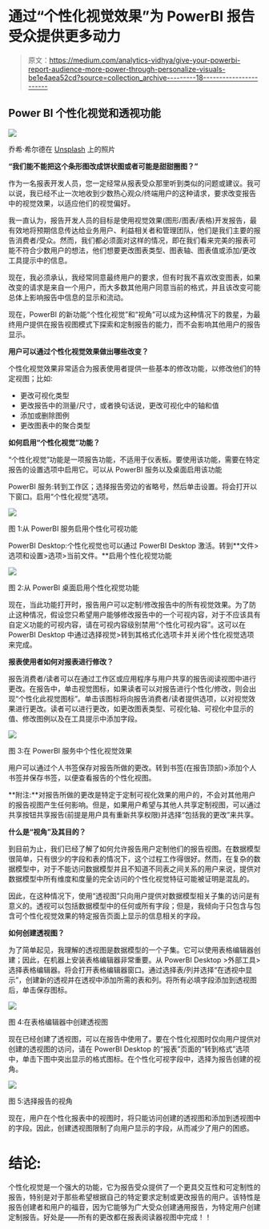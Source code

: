 # 通过“个性化视觉效果”为 PowerBI 报告受众提供更多动力

> 原文：<https://medium.com/analytics-vidhya/give-your-powerbi-report-audience-more-power-through-personalize-visuals-be1e4aea52cd?source=collection_archive---------18----------------------->

## Power BI 个性化视觉和透视功能

![](img/a89efc2cdfe0e37d47cef1ddd1ad85bd.png)

乔希·希尔德在 [Unsplash](https://unsplash.com/s/photos/super-power?utm_source=unsplash&utm_medium=referral&utm_content=creditCopyText) 上的照片

**“我们能不能把这个条形图改成饼状图或者可能是甜甜圈图？”**

作为一名报表开发人员，您一定经常从报表受众那里听到类似的问题或建议。我可以说，我已经不止一次地收到少数热心观众/终端用户的这种请求，要求改变报告中的视觉效果，以适应他们的视觉偏好。

我一直认为，报告开发人员的目标是使用视觉效果(图形/图表/表格)开发报告，最有效地将预期信息传达给业务用户、利益相关者和管理团队，他们是我们主要的报告消费者/受众。然而，我们都必须面对这样的情况，即在我们看来完美的报表可能不符合少数用户的想法，他们想要更改图表类型、图表轴、图表值或添加/更改工具提示中的信息。

现在，我必须承认，我经常同意最终用户的要求，但有时我不喜欢改变图表，如果改变的请求是来自一个用户，而大多数其他用户同意当前的格式，并且该改变可能总体上影响报告中信息的显示和流动。

现在，PowerBI 的新功能“个性化视觉”和“视角”可以成为这种情况下的救星，为最终用户提供在报告视图模式下探索和定制报告的能力，而不会影响其他用户的报告显示。

**用户可以通过个性化视觉效果做出哪些改变？**

个性化视觉效果非常适合为报表使用者提供一些基本的修改功能，以修改他们的特定视图；比如:

*   更改可视化类型
*   更改报告中的测量/尺寸，或者换句话说，更改可视化中的轴和值
*   添加或删除图例
*   更改图表中的聚合类型

**如何启用“个性化视觉”功能？**

“个性化视觉”功能是一项报告功能，不适用于仪表板。要使用该功能，需要在特定报告的设置选项中启用它。可以从 PowerBI 服务以及桌面启用该功能

PowerBI 服务:转到工作区；选择报告旁边的省略号，然后单击设置。将会打开以下窗口。启用“个性化视觉”选项。

![](img/4739bdba8a6a9dd5db1511c21fe75274.png)

图 1:从 PowerBI 服务启用个性化可视功能

PowerBI Desktop:个性化视觉也可以通过 PowerBI Desktop 激活。转到**文件>选项和设置>选项>当前文件。**启用个性化视觉功能

![](img/a08a435f011d217d73429ab74305357e.png)

图 2:从 PowerBI 桌面启用个性化视觉功能

现在，当此功能打开时，报告用户可以定制/修改报告中的所有视觉效果。为了防止这种情况，假设您只希望用户能够修改报告中的一个可视内容，对于不应该具有自定义功能的可视内容，请在可视内容级别禁用“个性化可视内容”。这可以在 PowerBI Desktop 中通过选择视觉>转到其格式化选项卡并关闭个性化视觉选项来完成。

**报表使用者如何对报表进行修改？**

报告消费者/读者可以在通过工作区或应用程序与用户共享的报告阅读视图中进行更改。在报告中，单击视觉图标，如果读者可以对报告进行个性化/修改，则会出现“个性化此视觉图标”。单击该图标将向报告消费者/读者提供选项，以对视觉效果进行更改。读者可以进行更改，如更改图表类型、可视化轴、可视化中显示的值、修改图例以及在工具提示中添加字段。

![](img/09c07eae323820b73cb23494320a760d.png)

图 3:在 PowerBI 服务中个性化视觉效果

用户可以通过个人书签保存对报告所做的更改。转到书签(在报告顶部)>添加个人书签并保存书签，以便查看报告的个性化视图。

**附注:**对报告所做的更改是特定于定制可视化效果的用户的，不会对其他用户的报告视图产生任何影响。但是，如果用户希望与其他人共享定制视图，可以通过共享按钮共享报告(前提是用户具有重新共享权限)并选择“包括我的更改”来共享。

**什么是“视角”及其目的？**

到目前为止，我们已经了解了如何允许报告用户定制他们的报告视图。在数据模型很简单，只有很少的字段和表的情况下，这个过程工作得很好。然而，在复杂的数据模型中，对于不能访问数据模型并且不知道不同表之间关系的用户来说，提供对数据模型中所有维度和度量的完全访问的个性化视觉特征可能被证明是混乱的。

因此，在这种情况下，使用“透视图”只向用户提供对数据模型相关子集的访问是有意义的。透视可以包括数据模型中的任何或所有字段；但是，我倾向于只包含与包含可个性化视觉效果的特定报告页面上显示的信息相关的字段。

**如何创建透视图？**

为了简单起见，我理解的透视图是数据模型的一个子集。它可以使用表格编辑器创建；因此，在机器上安装表格编辑器非常重要。从 PowerBI Desktop >外部工具>选择表格编辑器。将会打开表格编辑器窗口。通过选择表/列并选择“在透视中显示”，创建新的透视并在透视中添加所需的表和列。将所有必填字段添加到透视图后，单击保存图标。

![](img/3f8646b7d70406de4f5537ee55ae0800.png)

图 4:在表格编辑器中创建透视图

现在已经创建了透视图，可以在报告中使用了。要在个性化视图时仅向用户提供对创建的透视图的访问，请在 PowerBI Desktop 的“报表”页面的“转到格式”选项中，单击下图中突出显示的格式图标。在个性化可视字段中，选择为报告创建的视角。

![](img/ef6c15be0a740e9c364a91007d4cbb1a.png)

图 5:选择报告的视角

现在，用户在个性化报表中的视图时，将只能访问创建的透视图和添加到透视图中的字段。因此，创建透视图限制了向用户显示的字段，从而减少了用户的困惑。

# **结论:**

个性化视觉是一个强大的功能，它为报告受众提供了一个更具交互性和可定制性的报告，特别是对于那些希望根据自己的特定要求定制或更改报告的用户。该特性是报告创建者和用户的福音，因为它能够为广大受众创建通用报告，为特定用户创建定制报告。好处是——所有的更改都在报表阅读器视图中完成！！
